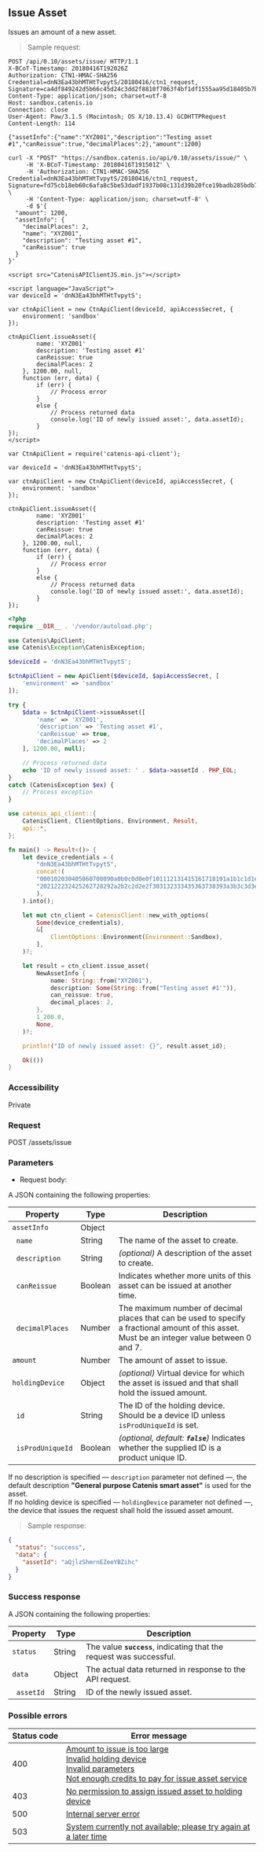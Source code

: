 ## Issue Asset

Issues an amount of a new asset.

> Sample request:

```http--raw
POST /api/0.10/assets/issue/ HTTP/1.1
X-BCoT-Timestamp: 20180416T192026Z
Authorization: CTN1-HMAC-SHA256 Credential=dnN3Ea43bhMTHtTvpytS/20180416/ctn1_request, Signature=ca4df849242d5b66c45d24c3dd2f8810f7063f4bf1df1555aa95d18405b7b5dd
Content-Type: application/json; charset=utf-8
Host: sandbox.catenis.io
Connection: close
User-Agent: Paw/3.1.5 (Macintosh; OS X/10.13.4) GCDHTTPRequest
Content-Length: 114

{"assetInfo":{"name":"XYZ001","description":"Testing asset #1","canReissue":true,"decimalPlaces":2},"amount":1200}
```

```shell
curl -X "POST" "https://sandbox.catenis.io/api/0.10/assets/issue/" \
     -H 'X-BCoT-Timestamp: 20180416T191501Z' \
     -H 'Authorization: CTN1-HMAC-SHA256 Credential=dnN3Ea43bhMTHtTvpytS/20180416/ctn1_request, Signature=fd75cb18eb60c6afa8c5be53dadf1937b08c131d39b20fce19badb285bdb79cc' \
     -H 'Content-Type: application/json; charset=utf-8' \
     -d $'{
  "amount": 1200,
  "assetInfo": {
    "decimalPlaces": 2,
    "name": "XYZ001",
    "description": "Testing asset #1",
    "canReissue": true
  }
}'
```

```html--javascript
<script src="CatenisAPIClientJS.min.js"></script>

<script language="JavaScript">
var deviceId = 'dnN3Ea43bhMTHtTvpytS';

var ctnApiClient = new CtnApiClient(deviceId, apiAccessSecret, {
    environment: 'sandbox'
});

ctnApiClient.issueAsset({
        name: 'XYZ001'
        description: 'Testing asset #1'
        canReissue: true
        decimalPlaces: 2
    }, 1200.00, null,
    function (err, data) {
        if (err) {
            // Process error
        }
        else {
            // Process returned data
            console.log('ID of newly issued asset:', data.assetId);
        }
});
</script>
```

```javascript--node
var CtnApiClient = require('catenis-api-client');

var deviceId = 'dnN3Ea43bhMTHtTvpytS';

var ctnApiClient = new CtnApiClient(deviceId, apiAccessSecret, {
    environment: 'sandbox'
});

ctnApiClient.issueAsset({
        name: 'XYZ001'
        description: 'Testing asset #1'
        canReissue: true
        decimalPlaces: 2
    }, 1200.00, null,
    function (err, data) {
        if (err) {
            // Process error
        }
        else {
            // Process returned data
            console.log('ID of newly issued asset:', data.assetId);
        }
});
```

```php
<?php
require __DIR__ . '/vendor/autoload.php';

use Catenis\ApiClient;
use Catenis\Exception\CatenisException;

$deviceId = 'dnN3Ea43bhMTHtTvpytS';

$ctnApiClient = new ApiClient($deviceId, $apiAccessSecret, [
    'environment' => 'sandbox'
]);

try {
    $data = $ctnApiClient->issueAsset([
        'name' => 'XYZ001',
        'description' => 'Testing asset #1',
        'canReissue' => true,
        'decimalPlaces' => 2
    ], 1200.00, null);

    // Process returned data
    echo 'ID of newly issued asset: ' . $data->assetId . PHP_EOL;
}
catch (CatenisException $ex) {
    // Process exception
}
```

```rust
use catenis_api_client::{
    CatenisClient, ClientOptions, Environment, Result,
    api::*,
};

fn main() -> Result<()> {
    let device_credentials = (
        "dnN3Ea43bhMTHtTvpytS",
        concat!(
        "000102030405060708090a0b0c0d0e0f101112131415161718191a1b1c1d1e1f",
        "202122232425262728292a2b2c2d2e2f303132333435363738393a3b3c3d3e3f",
        ),
    ).into();

    let mut ctn_client = CatenisClient::new_with_options(
        Some(device_credentials),
        &[
            ClientOptions::Environment(Environment::Sandbox),
        ],
    )?;

    let result = ctn_client.issue_asset(
        NewAssetInfo {
            name: String::from("XYZ001"),
            description: Some(String::from("Testing asset #1'")),
            can_reissue: true,
            decimal_places: 2,
        },
        1_200.0,
        None,
    )?;

    println!("ID of newly issued asset: {}", result.asset_id);

    Ok(())
}
```

### Accessibility

Private

### Request

POST /assets/issue

### Parameters

* Request body:

A JSON containing the following properties:

| Property | Type | Description |
| -------- | ---- | ----------- |
| `assetInfo` | Object | |
| &nbsp;&nbsp;`name` | String | The name of the asset to create. |
| &nbsp;&nbsp;`description` | String | *(optional)* A description of the asset to create. |
| &nbsp;&nbsp;`canReissue` | Boolean | Indicates whether more units of this asset can be issued at another time. |
| &nbsp;&nbsp;`decimalPlaces` | Number | The maximum number of decimal places that can be used to specify a fractional amount of this asset. Must be an integer value between 0 and 7. |
| `amount` | Number | The amount of asset to issue. |
| `holdingDevice` | Object | *(optional)* Virtual device for which the asset is issued and that shall hold the issued amount. |
| &nbsp;&nbsp;`id` | String | The ID of the holding device. Should be a device ID unless `isProdUniqueId` is set. |
| &nbsp;&nbsp;`isProdUniqueId` | Boolean | *(optional, default: __`false`__)* Indicates whether the supplied ID is a product unique ID. |

<aside class="notice">
If no description is specified — <code>description</code> parameter not defined —, the default description <b>"General
purpose Catenis smart asset"</b> is used for the asset.
</aside>

<aside class="notice">
If no holding device is specified — <code>holdingDevice</code> parameter not defined —, the device that issues the request
shall hold the issued asset amount.
</aside>

> Sample response:

```json
{
  "status": "success",
  "data": {
    "assetId": "aQjlzShmrnEZeeYBZihc"
  }
}
```

### Success response

A JSON containing the following properties:

| Property | Type | Description |
| -------- | ---- | ----------- |
| `status` | String | The value **`success`**, indicating that the request was successful. |
| `data` | Object | The actual data returned in response to the API request. |
| &nbsp;&nbsp;`assetId` | String | ID of the newly issued asset. |

### Possible errors

| Status&nbsp;code | Error&nbsp;message |
| ----------- | ------------- |
| 400 | <a href="#error_msg_3">Amount to issue is too large</a><br><a href="#error_msg_115">Invalid holding device</a><br><a href="#error_msg_130">Invalid parameters</a><br><a href="#error_msg_155">Not enough credits to pay for issue asset service</a> |
| 403 | <a href="#error_msg_175">No permission to assign issued asset to holding device</a> |
| 500 | <a href="#error_msg_100">Internal server error</a> |
| 503 | <a href="#error_msg_220">System currently not available; please try again at a later time</a> |

